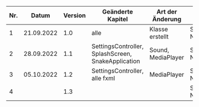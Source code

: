 | Nr. | Datum      | Version | Geänderte Kapitel                                  | Art der  Änderung  | Autor           | Status |
|-----|------------|---------|----------------------------------------------------|--------------------|-----------------|--------|
| 1   | 21.09.2022 | 1.0     | alle                                               | Klasse erstellt    | Schickmair Nico | fg     |
| 2   | 28.09.2022 | 1.1     | SettingsController, SplashScreen, SnakeApplication | Sound, MediaPlayer | Schickmair Nico | fg     |
| 3   | 05.10.2022 | 1.2     | SettingsController, alle fxml                      | MediaPlayer        | Schickmair Nico | fg     |
| 4   |            | 1.3     |                                                    |                    | Schickmair Nico |        |

